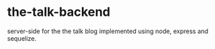 # the-talk-backend
server-side for the the talk blog
implemented using node, express and sequelize.
